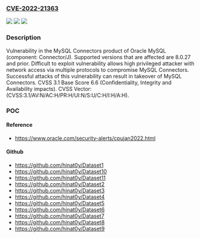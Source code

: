 ### [CVE-2022-21363](https://cve.mitre.org/cgi-bin/cvename.cgi?name=CVE-2022-21363)
![](https://img.shields.io/static/v1?label=Product&message=MySQL%20Connectors&color=blue)
![](https://img.shields.io/static/v1?label=Version&message=%3D%208.0.27%20and%20prior%20&color=brighgreen)
![](https://img.shields.io/static/v1?label=Vulnerability&message=Difficult%20to%20exploit%20vulnerability%20allows%20high%20privileged%20attacker%20with%20network%20access%20via%20multiple%20protocols%20to%20compromise%20MySQL%20Connectors.%20%20Successful%20attacks%20of%20this%20vulnerability%20can%20result%20in%20takeover%20of%20MySQL%20Connectors.&color=brighgreen)

### Description

Vulnerability in the MySQL Connectors product of Oracle MySQL (component: Connector/J). Supported versions that are affected are 8.0.27 and prior. Difficult to exploit vulnerability allows high privileged attacker with network access via multiple protocols to compromise MySQL Connectors. Successful attacks of this vulnerability can result in takeover of MySQL Connectors. CVSS 3.1 Base Score 6.6 (Confidentiality, Integrity and Availability impacts). CVSS Vector: (CVSS:3.1/AV:N/AC:H/PR:H/UI:N/S:U/C:H/I:H/A:H).

### POC

#### Reference
- https://www.oracle.com/security-alerts/cpujan2022.html

#### Github
- https://github.com/hinat0y/Dataset1
- https://github.com/hinat0y/Dataset10
- https://github.com/hinat0y/Dataset11
- https://github.com/hinat0y/Dataset2
- https://github.com/hinat0y/Dataset3
- https://github.com/hinat0y/Dataset4
- https://github.com/hinat0y/Dataset5
- https://github.com/hinat0y/Dataset6
- https://github.com/hinat0y/Dataset7
- https://github.com/hinat0y/Dataset8
- https://github.com/hinat0y/Dataset9

